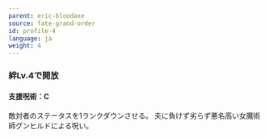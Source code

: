 ```yaml
---
parent: eric-bloodaxe
source: fate-grand-order
id: profile-4
language: ja
weight: 4
---
```


### 絆Lv.4で開放

#### 支援呪術：C

敵対者のステータスを1ランクダウンさせる。
夫に負けず劣らず悪名高い女魔術師グンヒルドによる呪い。
